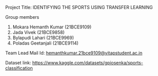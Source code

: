 Project Title: IDENTIFYING THE SPORTS USING TRANSFER LEARNING

Group members
1) Mokara Hemanth Kumar  (21BCE9109)
2) Jada Vivek  (21BCE9858)
3) Bylapudi Lahari (21BCE9969)
4) Poladas Geetanjali  (21BCE9114)

Team Lead Mail Id: hemanthkumar.21bce9109@vitapstudent.ac.in

Dataset link: https://www.kaggle.com/datasets/gpiosenka/sports-classification
